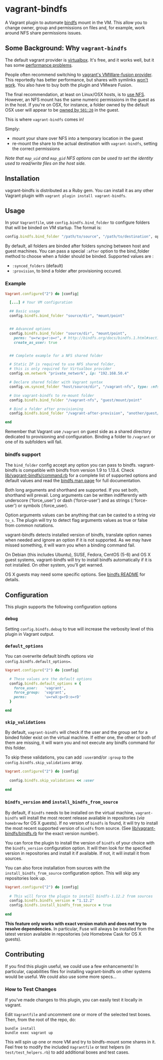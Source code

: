 # vagrant-bindfs

A Vagrant plugin to automate [bindfs](http://bindfs.org/) mount in the VM. This allow you to change owner, group and permissions on files and, for example, work around NFS share permissions issues.


## Some Background: Why `vagrant-bindfs`

The default vagrant provider is [virtualbox](https://www.virtualbox.org/).
It's free, and it works well, but it has some [performance problems](http://snippets.aktagon.com/snippets/609-Slow-IO-performance-with-Vagrant-and-VirtualBox-).

People often recommend switching to [vagrant's VMWare-fusion provider](http://www.vagrantup.com/vmware).
This reportedly has better performance, but shares with symlinks [won't work](http://communities.vmware.com/thread/428199?start=0&tstart=0).
You also have to buy both the plugin and VMware Fusion.

The final recommendation, at least on Linux/OSX hosts, is to [use NFS](http://docs.vagrantup.com/v2/synced-folders/nfs.html).
However, an NFS mount has the same numeric permissions in the guest as in the host.
If you're on OSX, for instance, a folder owned by the default OSX user will appear to be [owned by `501:20`](https://groups.google.com/forum/?fromgroups#!topic/vagrant-up/qXXJ-AQuKQM) in the guest.

This is where `vagrant-bindfs` comes in!

Simply:

- mount your share over NFS into a temporary location in the guest
- re-mount the share to the actual destination with `vagrant-bindfs`, setting the correct permissions

_Note that `map_uid` and `map_gid` NFS options can be used to set the identity used to read/write files on the host side._


## Installation

vagrant-bindfs is distributed as a Ruby gem.
You can install it as any other Vagrant plugin with `vagrant plugin install vagrant-bindfs`.


## Usage

In your `Vagrantfile`, use `config.bindfs.bind_folder` to configure folders that will be binded on VM startup.
The format is:

```ruby
config.bindfs.bind_folder "/path/to/source", "/path/to/destination", options
```

By default, all folders are binded after folders syncing between host and guest machines.
You can pass a special `:after` option to the bind_folder method to choose when a folder should be binded.
Supported values are :

* `:synced_folders` (default)
* `:provision`, to bind a folder after provisioning occured.

### Example

```ruby
Vagrant.configure("2") do |config|

  [...] # Your VM configuration

  ## Basic usage
  config.bindfs.bind_folder "source/dir", "mount/point"


  ## Advanced options
  config.bindfs.bind_folder "source/dir", "mount/point",
    perms: "u=rw:g=r:o=r", # http://bindfs.org/docs/bindfs.1.html#sect12
    create_as_user: true


  ## Complete example for a NFS shared folder

  # Static IP is required to use NFS shared folder,
  # this is only required for Virtualbox provider
  config.vm.network "private_network", ip: "192.168.50.4"

  # Declare shared folder with Vagrant syntax
  config.vm.synced_folder "host/source/dir", "/vagrant-nfs", type: :nfs

  # Use vagrant-bindfs to re-mount folder
  config.bindfs.bind_folder "/vagrant-nfs", "guest/mount/point"

  # Bind a folder after provisioning
  config.bindfs.bind_folder "/vagrant-after-provision", "another/guest/mount/point", after: :provision

end
```

Remember that Vagrant use `/vagrant` on guest side as a shared directory dedicated to provisioning and configuration. Binding a folder to `/vagrant` or one of its subfolders will fail.

### bindfs support

The `bind_folder` config accept any option you can pass to bindfs.
vagrant-bindfs is compatible with bindfs from version 1.9 to 1.13.4.
Check [lib/vagrant-bindfs/command.rb](https://github.com/gael-ian/vagrant-bindfs/blob/master/lib/vagrant-bindfs/command.rb#L66) for a complete list of supported options and default values and read the [bindfs man page](http://bindfs.org/docs/bindfs.1.html) for full documentation.

Both long arguments and shorthand are supported.
If you set both, shorthand will prevail.
Long arguments can be written indifferently with underscore ('force_user') or dash ('force-user') and as strings (:'force-user') or symbols (:force_user).

Option arguments values can be anything that can be casted to a string _via_ `to_s`.
The plugin will try to detect flag arguments values as true or false from common notations.  

vagrant-bindfs detects installed version of bindfs, translate option names when needed and ignore an option if it is not supported.
As we may have missed something, it will warn you when a binding command fail.

On Debian (this includes Ubuntu), SUSE, Fedora, CentOS (5-6) and OS X guest systems, vagrant-bindfs will try to install bindfs automatically if it is not installed.
On other system, you'll get warned.

OS X guests may need some specific options. See [bindfs README](https://github.com/mpartel/bindfs#os-x-note) for details.

## Configuration

This plugin supports the following configuration options

### `debug`

Setting `config.bindfs.debug` to true will increase the verbosity level of this plugin in Vagrant output.

### `default_options`

You can overwrite default bindfs options _via_ `config.bindfs.default_options=`.

```ruby
Vagrant.configure("2") do |config|

  # These values are the default options 
  config.bindfs.default_options = {
    force_user:   'vagrant',
    force_group:  'vagrant',
    perms:        'u=rwX:g=rD:o=rD'
  }

end
```

### `skip_validations`

By default, `vagrant-bindfs` will check if the user and the group set for a binded folder exist on the virtual machine.
If either one, the other or both of them are missing, it will warn you and not execute any bindfs command for this folder.

To skip these validations, you can add `:user`and/or `:group` to the `config.bindfs.skip_validations` array.


```ruby
Vagrant.configure("2") do |config|
  
  config.bindfs.skip_validations << :user
  
end
```

### `bindfs_version` and `install_bindfs_from_source`

By default, if `bindfs` needs to be installed on the virtual machine, `vagrant-bindfs` will install the most recent release available in repositories (_via_ `homebrew` for OS X guests).
If no version of `bindfs` is found, it will try to install the most recent supported version of `bindfs` from source. (See [lib/vagrant-bindfs/bindfs.rb](https://github.com/gael-ian/vagrant-bindfs/blob/master/lib/vagrant-bindfs/bindfs.rb#L4) for the exact version number).

You can force the plugin to install the version of `bindfs` of your choice with the `bindfs_version` configuration option.
It will then look for the specified version in repositories and install it if available. If not, it will install it from sources.

You can also force installation from sources with the `install_bindfs_from_source` configuration option.
This will skip any repositories look up.

```ruby
Vagrant.configure("2") do |config|
  
  # This will force the plugin to install bindfs-1.12.2 from sources
  config.bindfs.bindfs_version = "1.12.2"
  config.bindfs.install_bindfs_from_source = true
  
end
```

**This feature only works with exact version match and does not try to resolve dependencies.**
In particular, Fuse will always be installed from the latest version available in repositories (_via_ Homebrew Cask for OS X guests).

## Contributing

If you find this plugin useful, we could use a few enhancements!
In particular, capabilities files for installing vagrant-bindfs on other systems would be useful.
We could also use some more specs…


### How to Test Changes

If you've made changes to this plugin, you can easily test it locally in vagrant.

Edit `Vagrantfile` and uncomment one or more of the selected test boxes.
Then, from the root of the repo, do:

    bundle install
    bundle exec vagrant up

This will spin up one or more VM and try to bindfs-mount some shares in it.
Feel free to modify the included `Vagrantfile` or test helpers (in `test/test_helpers.rb`) to add additional boxes and test cases.
